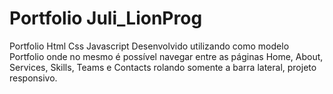 # Portfolio Juli_LionProg
Portfolio Html Css Javascript
Desenvolvido utilizando como modelo Portfolio onde no mesmo é possível navegar entre as páginas Home, About, Services, Skills, Teams e Contacts rolando somente a barra lateral, projeto responsivo.
